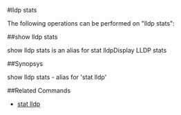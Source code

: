 #lldp stats

The following operations can be performed on "lldp stats":


##show lldp stats

show lldp stats is an alias for stat lldpDisplay LLDP stats


##Synopsys

show lldp stats - alias for 'stat lldp'


##Related Commands

<ul><li><a href="../../..//">stat lldp</a></li></ul>



